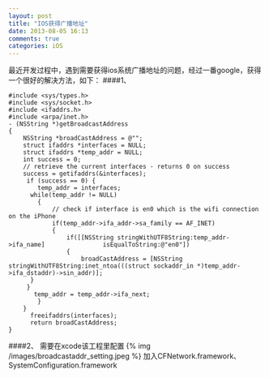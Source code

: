 ```yaml
---
layout: post
title: "IOS获得广播地址"
date: 2013-08-05 16:13
comments: true
categories: iOS
---
```

最近开发过程中，遇到需要获得ios系统广播地址的问题，经过一番google，获得一个很好的解决方法，如下：
####1、
``` objc
#include <sys/types.h>
#include <sys/socket.h>
#include <ifaddrs.h>
#include <arpa/inet.h>
- (NSString *)getBroadcastAddress
{
    NSString *broadCastAddress = @"";
    struct ifaddrs *interfaces = NULL;
    struct ifaddrs *temp_addr = NULL;
    int success = 0;
    // retrieve the current interfaces - returns 0 on success
    success = getifaddrs(&interfaces);
     if (success == 0) {
        temp_addr = interfaces;
      while(temp_addr != NULL)
        {
            // check if interface is en0 which is the wifi connection on the iPhone
            if(temp_addr->ifa_addr->sa_family == AF_INET)
            {
                if([[NSString stringWithUTF8String:temp_addr->ifa_name]                isEqualToString:@"en0"])
                {
                    broadCastAddress = [NSString stringWithUTF8String:inet_ntoa(((struct sockaddr_in *)temp_addr->ifa_dstaddr)->sin_addr)];
      }
     }
       temp_addr = temp_addr->ifa_next;
        }
    }
      freeifaddrs(interfaces);
      return broadCastAddress;
}
```
####2、
需要在xcode该工程里配置
{% img /images/broadcastaddr_setting.jpeg %} 
加入CFNetwork.framework、SystemConfiguration.framework